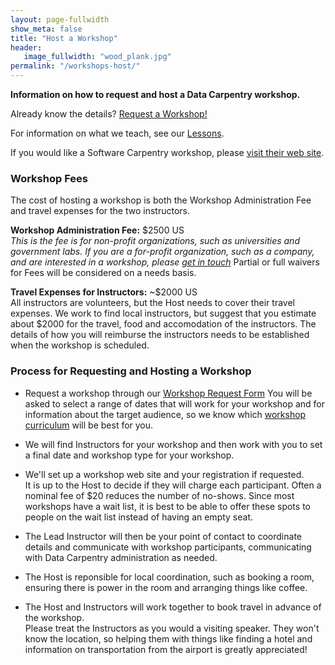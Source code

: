 ```yaml
---
layout: page-fullwidth
show_meta: false
title: "Host a Workshop"
header:
   image_fullwidth: "wood_plank.jpg"
permalink: "/workshops-host/"
---
```


**Information on how to request and host a Data Carpentry workshop.**


Already know the details? [Request a Workshop!](https://amy.software-carpentry.org/workshops/dc/request/)

For information on what we teach, see our [Lessons](/lessons/).


If you would like a Software Carpentry workshop, please [visit their web site](http://software-carpentry.org/workshops/request.html).

### Workshop Fees

The cost of hosting a workshop is both the Workshop Administration Fee and
travel expenses for the two instructors. 


**Workshop Administration Fee:** $2500 US  
*This is the fee is for non-profit organizations, such as universities and
government labs. If you are a for-profit organization, such as a company, and are interested in a workshop, please [get in touch](mailto:admin@datacarpentry.org)*
Partial or full waivers for Fees will be considered on a needs basis.



**Travel Expenses for Instructors:** ~$2000 US  
All instructors are volunteers, but the Host needs to cover their travel expenses.
We work to find local instructors, but suggest that you estimate about $2000 for 
the travel, food and accomodation of the instructors. The details of how you will 
reimburse the instructors needs to be established when the workshop is scheduled. 

### Process for Requesting and Hosting a Workshop

- Request a workshop through our [Workshop Request Form](https://amy.software-carpentry.org/workshops/dc/request/)
You will be asked to select a range of dates that will work for your workshop and for
information about the target audience, so we know which [workshop curriculum](/workshops-offered) will be best for you.

- We will find Instructors for your workshop and then work with you to set a final date
and workshop type for your workshop.

- We'll set up a workshop web site and your registration if requested.  
It is up to the Host to decide if they will charge each participant. Often a nominal
fee of $20 reduces the number of no-shows. Since most workshops have a wait list, it
is best to be able to offer these spots to people on the wait list instead of having
an empty seat. 

- The Lead Instructor will then be your point of contact to coordinate details and 
communicate with workshop participants, communicating with Data Carpentry administration
as needed. 

- The Host is reponsible for local coordination, such as booking a room, ensuring there
is power in the room and arranging things like coffee. 

- The Host and Instructors will work together to book travel in advance of the workshop.   
Please treat the Instructors as you would a visiting speaker. They won't know the
location, so helping them with things like finding a hotel and information on transportation
from the airport is greatly appreciated!



